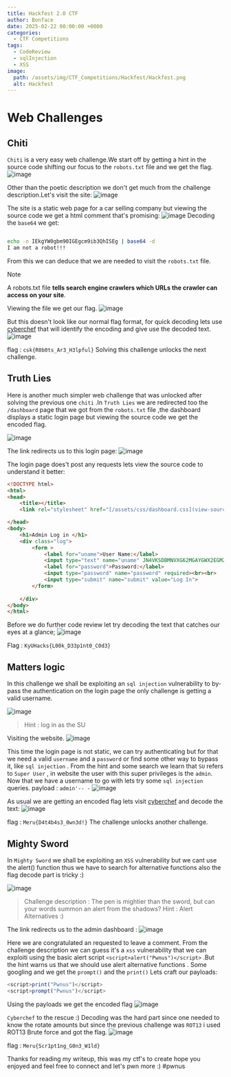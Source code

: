 ```yaml
---
title: Hackfest 2.0 CTF
author: Bonface
date: 2025-02-22 00:00:00 +0000
categories:
  - CTF Competitions
tags:
  - CodeReview
  - sqlInjection
  - XSS
image:
  path: /assets/img/CTF_Competitions/Hackfest/Hackfest.png
  alt: Hackfest
---
```



# Web Challenges

##  Chiti
`Chiti` is a very easy web challenge.We start off by getting a hint in the source code  shifting our focus to the `robots.txt` file and we get the flag.
![image](https://gist.github.com/user-attachments/assets/ca511713-82dc-4023-8cb1-aa6e0a571de4)

Other than the poetic description we don't get much from the challenge description.Let's visit the site:
![image](https://gist.github.com/user-attachments/assets/e4a2a044-7f0a-490f-84b0-3fdc431ac166)

The site is a static web page for a car selling company but viewing the source code we get a html comment that's promising:
![image](https://gist.github.com/user-attachments/assets/135feb0f-7839-4071-babf-34d6e4bbd39a)
Decoding the `base64` we get:
```bash

echo -n IEkgYW0gbm90IGEgcm9ib3QhISEg | base64 -d
I am not a robot!!! 

```

From this we can deduce that we are needed to visit the `robots.txt` file.

> [!NOTE]
>  A robots.txt file **tells search engine crawlers which URLs the crawler can access on your site**.

Viewing the file we get our flag.
![image](https://gist.github.com/user-attachments/assets/d0a35313-44db-4866-8a05-5131cdb8b26f)

But this doesn't look like our normal flag format, for quick decoding lets use [cyberchef](https://gchq.github.io/CyberChef/) that will identify the encoding and give use the decoded text.
![image](https://gist.github.com/user-attachments/assets/04b00570-cfd8-4adc-9ccd-f77662671bcb)

flag : `csk{R0b0ts_Ar3_H3lpful}`
Solving this challenge unlocks the next challenge.

## Truth Lies
Here is another much simpler web challenge that was unlocked after solving the previous one `chiti` .In `Truth Lies` we are redirected too the `/dashboard` page that we got from the `robots.txt` file ,the dashboard displays a static login page but viewing the source code we get the encoded flag.

![image](https://gist.github.com/user-attachments/assets/e5b915e0-766b-440f-acdb-a3fccdfcd1b1)

The link redirects us to this login page:
![image](https://gist.github.com/user-attachments/assets/7f44773f-2bb6-450d-85cc-ae97cd5d7a4c)

The login page does't post any requests lets view the source code to understand it better:
```html
<!DOCTYPE html>
<html>
<head>
	<title></title>
	<link rel="stylesheet" href="[/assets/css/dashboard.css](view-source:https://carvilla-one.vercel.app/assets/css/dashboard.css)">

</head>
<body>
	<h1>Admin Log in </h1>
	<div class="log">
        <form >
            <label for="uname">User Name:</label>
            <input type="text" name="uname"	JN4VKSDBMNVXG62MGAYGWX2EGMZXAMLOOQYF6QZQMQZX2=== required><br><br>
            <label for="password">Password:</label>
            <input type="password" name="password" required><br><br>
            <input type="submit" name="submit" value="Log In">
        </form>
        
	</div>
</body>
</html>
```

Before we do further code review let try decoding the text that catches our eyes at a glance;
![image](https://gist.github.com/user-attachments/assets/79d5a95f-ee76-449d-ab23-2d3a0029615e)

Flag : `KyUHacks{L00k_D33p1nt0_C0d3}`


## Matters logic
In this challenge we shall be exploiting an `sql injection`  vulnerability to by-pass the authentication on the login page the only challenge is getting a valid username.

![image](https://gist.github.com/user-attachments/assets/4b114700-20e4-46d8-9fc1-f814a78dad88)

> Hint : log in as the SU

Visiting the website.
![image](https://gist.github.com/user-attachments/assets/59407eda-201c-4e31-b4dd-a7bd14fc8425)

This time the login page is not static, we can try authenticating but for that we need a valid `username` and a `password` or find some other way to bypass it, like `sql injection` .
From the hint and some search we learn that `SU` refers to `Super User` , in website the user with this super privileges is the `admin`.
Now that we have a username to go with lets try some `sql injection` queries.
payload : `admin'-- -`
![image](https://gist.github.com/user-attachments/assets/ba7307f9-0ed6-482b-af3c-4f442f4bab60)

As usual we are getting an encoded flag lets visit [cyberchef](https://gchq.github.io/CyberChef/) and decode the text:
![image](https://gist.github.com/user-attachments/assets/0da277cd-58b5-4a48-8ce6-cfa3a8ee3c81)

flag : `Meru{D4t4b4s3_0wn3d!}`
The challenge unlocks another challenge.



## Mighty Sword
In `Mighty Sword` we shall be exploiting an `XSS` vulnerability but we cant use the alert() function thus we have to search for alternative functions also the flag decode part is tricky :) 

![image](https://gist.github.com/user-attachments/assets/47c5363d-3d46-445d-a1f4-38f03c3c713c)

> Challenge description :  The pen is mightier than the sword, but can your words summon an alert from the shadows?
> Hint : Alert Alternatives :)


The link redirects us to the admin dashboard :
![image](https://gist.github.com/user-attachments/assets/eb2320b0-4c25-4f7f-8aa0-4730a4fa1903)

Here we are congratulated an requested to leave a comment. From the challenge description we can guess it's  a `xss`  vulnerability that we can exploiti using the basic alert script `<script>alert("Pwnus")</script>` .But the hint warns us that we should use alert alternative functions . Some googling and we get the `prompt()` and the `print()` Lets craft our payloads:
```javascript
<script>print("Pwnus")</script>
<script>prompt("Pwnus")</script>
```

Using the payloads we get the encoded flag
![image](https://gist.github.com/user-attachments/assets/c3f3f68c-00e8-42aa-b9ae-1f0853b06f83)

`Cyberchef` to the rescue :)
Decoding was the hard part since one needed to know the rotate amounts but since  the previous challenge was `ROT13` i used ROT13 Brute force and got the flag.
![image](https://gist.github.com/user-attachments/assets/8d5a78ad-478c-453b-98b6-d7b01d390800)

flag : `Meru{Scr1pt1ng_G0n3_W1ld}` 

Thanks for reading my writeup, this was my ctf's to create hope you enjoyed and feel free to connect and let's pwn more :)  #pwnus


